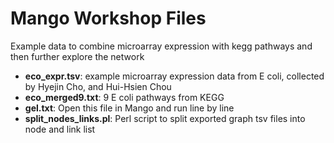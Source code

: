 # Mango Workshop Files

Example data to combine microarray expression with kegg pathways and then further explore the network

* **eco_expr.tsv**: example microarray expression data from E coli, collected by Hyejin Cho, and Hui-Hsien Chou
* **eco_merged9.txt**: 9 E coli pathways from KEGG
* **gel.txt**: Open this file in Mango and run line by line
* **split_nodes_links.pl**: Perl script to split exported graph tsv files into node and link list